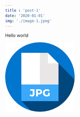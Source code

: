 ```yaml
---
title : 'post-1'
date: '2020-01-01'
img: './image-1.jpeg'
---
```




<ColorRed>Hello world </ColorRed>

![''](./image-4.png)
